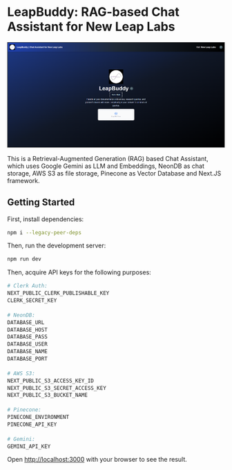 # LeapBuddy: RAG-based Chat Assistant for New Leap Labs

![LeapBuddy](LeapBuddy.png)

This is a Retrieval-Augmented Generation (RAG) based Chat Assistant, which uses Google Gemini as LLM and Embeddings, NeonDB as chat storage, AWS S3 as file storage, Pinecone as Vector Database and Next.JS framework.

## Getting Started

First, install dependencies:

```bash
npm i --legacy-peer-deps
```

Then, run the development server:
```bash
npm run dev
```
Then, acquire API keys for the following purposes:
```bash
# Clerk Auth:
NEXT_PUBLIC_CLERK_PUBLISHABLE_KEY
CLERK_SECRET_KEY

# NeonDB: 
DATABASE_URL
DATABASE_HOST
DATABASE_PASS
DATABASE_USER
DATABASE_NAME
DATABASE_PORT

# AWS S3: 
NEXT_PUBLIC_S3_ACCESS_KEY_ID
NEXT_PUBLIC_S3_SECRET_ACCESS_KEY
NEXT_PUBLIC_S3_BUCKET_NAME

# Pinecone: 
PINECONE_ENVIRONMENT
PINECONE_API_KEY

# Gemini: 
GEMINI_API_KEY
```

Open [http://localhost:3000](http://localhost:3000) with your browser to see the result.



